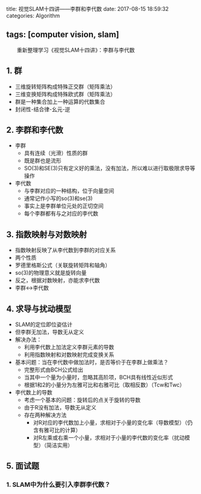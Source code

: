 title: 视觉SLAM十四讲——李群和李代数
date: 2017-08-15 18:59:32
categories: Algorithm

tags: [computer vision, slam]
---

　　重新整理学习《视觉SLAM十四讲》：李群与李代数
<!-- more -->

## 1. 群

- 三维旋转矩阵构成特殊正交群（矩阵乘法）
- 三维变换矩阵构成特殊欧式群（矩阵乘法）
- 群是一种集合加上一种运算的代数集合
- 封闭性-结合律-幺元-逆

## 2. 李群和李代数

- 李群
  - 具有连续（光滑）性质的群
  - 既是群也是流形
  - SO(3)和SE(3)只有定义好的乘法，没有加法，所以难以进行取极限求导等操作
- 李代数
  - 与李群对应的一种结构，位于向量空间
  - 通常记作小写的so(3)和se(3)
  - 事实上是李群单位元处的正切空间
  - 每个李群都有与之对应的李代数

## 3. 指数映射与对数映射

- 指数映射反映了从李代数到李群的对应关系
- 两个性质
- 罗德里格斯公式（关联旋转矩阵和轴角）
- so(3)的物理意义就是旋转向量
- 反之，根据对数映射，亦能求李代数
- 李群<->李代数

## 4. 求导与扰动模型

- SLAM的定位即位姿估计
- 但李群无加法，导数无从定义
- 解决办法：
  - 利用李代数上加法定义李群元素的导数
  - 利用指数映射和对数映射完成变换关系
- 基本问题：当在李代数中做加法时，是否等价于在李群上做乘法？
  - 完整形式由BCH公式给出
  - 当其中一个量为小量时，忽略其高阶项，BCH具有线性近似形式
  - 根据1和2的小量分为左雅可比和右雅可比（取相反数）（Tcw和Twc）
- 李代数上的导数
  - 考虑一个基本的问题：旋转后的点关于旋转的导数
  - 由于R没有加法，导数无从定义
  - 存在两种解决方法
    - 对R对应的李代数加上小量，求相对于小量的变化率（导数模型）（仍含有雅可比的计算）
    - 对R左乘或右乘一个小量，求相对于小量的李代数的变化率（扰动模型）（简洁实用）

## 5. 面试题

### 1. SLAM中为什么要引入李群李代数？